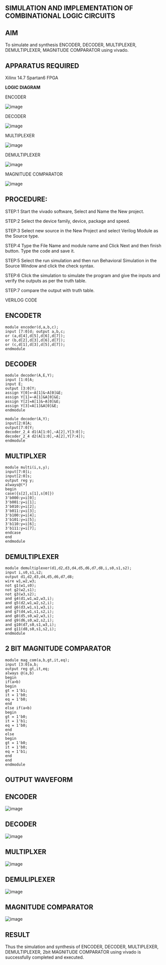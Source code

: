 ## SIMULATION AND IMPLEMENTATION OF COMBINATIONAL LOGIC CIRCUITS
## AIM
To simulate and synthesis ENCODER, DECODER, MULTIPLEXER, DEMULTIPLEXER, MAGNITUDE COMPARATOR using vivado.

## APPARATUS REQUIRED
Xilinx 14.7
Spartan6 FPGA

**LOGIC DIAGRAM**

ENCODER

![image](https://github.com/navaneethans/VLSI-LAB-EXP-2/assets/6987778/3cd1f95e-7531-4cad-9154-fdd397ac439e)


DECODER

![image](https://github.com/navaneethans/VLSI-LAB-EXP-2/assets/6987778/45a5e6cf-bbe0-4fd5-ac84-e5ad4477483b)


MULTIPLEXER

![image](https://github.com/navaneethans/VLSI-LAB-EXP-2/assets/6987778/427f75b2-8e67-44b9-ac45-a66651787436)


DEMULTIPLEXER

![image](https://github.com/navaneethans/VLSI-LAB-EXP-2/assets/6987778/1c45a7fc-08ac-4f76-87f2-c084e7150557)


MAGNITUDE COMPARATOR

![image](https://github.com/navaneethans/VLSI-LAB-EXP-2/assets/6987778/b2fe7a05-6bf7-4dcb-8f5d-28abbf7ea8c2)


  
## PROCEDURE:
STEP:1 Start the vivado software, Select and Name the New project.

STEP:2 Select the device family, device, package and speed.

STEP:3 Select new source in the New Project and select Verilog Module as the Source type.

STEP:4 Type the File Name and module name and Click Next and then finish button. Type the code and save it.

STEP:5 Select the run simulation and then run Behavioral Simulation in the Source Window and click the check syntax.

STEP:6 Click the simulation to simulate the program and give the inputs and verify the outputs as per the truth table.

STEP:7 compare the output with truth table.

VERILOG CODE
## ENCODETR
```
module encoder(d,a,b,c);
input [7:0]d; output a,b,c;
or (a,d[4],d[5],d[6],d[7]);
or (b,d[2],d[3],d[6],d[7]);
or (c,d[1],d[3],d[5],d[7]);
endmodule
```
## DECODER
```
module decoder(A,E,Y);
input [1:0]A;
input E;
output [3:0]Y;
assign Y[0]=~A[1]&~A[0]&E;
assign Y[1]=~A[1]&A[0]&E;
assign Y[2]=A[1]&~A[0]&E;
assign Y[3]=A[1]&A[0]&E;
endmodule

module decoder(A,Y);
input[2:0]A;
output[7:0]Y;
decoder_2_4 d1(A[1:0],~A[2],Y[3:0]);
decoder_2_4 d2(A[1:0],~A[2],Y[7:4]);
endmodule
```
## MULTIPLXER
```
module multi(i,s,y);
input[7:0]i;
input[2:0]s;
output reg y;
always@(*)
begin
case({s[2],s[1],s[0]})
3'b000:y=i[0];
3'b001:y=i[1];
3'b010:y=i[2];
3'b011:y=i[3];
3'b100:y=i[4];
3'b101:y=i[5];
3'b110:y=i[6];
3'b111:y=i[7];
endcase
end
endmodule
```
## DEMULTIPLEXER
```
module demultiplexer(d1,d2,d3,d4,d5,d6,d7,d8,i,s0,s1,s2);
input i,s0,s1,s2;
output d1,d2,d3,d4,d5,d6,d7,d8;
wire w1,w2,w3;
not g1(w1,s0);
not g2(w2,s1);
not g3(w3,s2);
and g4(d1,w1,w2,w3,i);
and g5(d2,w1,w2,s2,i);
and g6(d3,w1,s1,w3,i);
and g7(d4,w1,s1,s2,i);
and g8(d5,s0,w2,w3,i);
and g9(d6,s0,w2,s2,i);
and g10(d7,s0,s1,w3,i);
and g11(d8,s0,s1,s2,i);
endmodule
```
## 2 BIT MAGNITUDE COMPARATOR
```
module mag_com(a,b,gt,it,eq);
input [3:0]a,b;
output reg gt,it,eq;
always @(a,b)
begin
if(a>b)
begin
gt = 1'b1;
it = 1'b0;
eq = 1'b0;
end
else if(a<b)
begin
gt = 1'b0;
it = 1'b1;
eq = 1'b0;
end
else
begin
gt = 1'b0;
it = 1'b0;
eq = 1'b1;
end
end
endmodule
```
## OUTPUT WAVEFORM
## ENCODER

![image](https://github.com/subasri-123/VLSI-LAB-EXP-2/assets/166198549/3dbec6e0-1b43-4fb0-bce6-ca6281d4b980)

## DECODER

![image](https://github.com/subasri-123/VLSI-LAB-EXP-2/assets/166198549/02836e4a-b56b-427c-bda6-ba01e93a957e)

## MULTIPLXER

![image](https://github.com/subasri-123/VLSI-LAB-EXP-2/assets/166198549/d6fa251e-2e38-45fd-8c11-31aa9fd7df75)

## DEMULIPLEXER

![image](https://github.com/subasri-123/VLSI-LAB-EXP-2/assets/166198549/d25e8e6a-35fb-4bf1-b132-75398aba466b)
## MAGNITUDE COMPARATOR

![image](https://github.com/subasri-123/VLSI-LAB-EXP-2/assets/166198549/d734a305-2954-43f9-952f-9a23140ecff2)
 ## RESULT
Thus the simulation and synthesis of ENCODER, DECODER, MULTIPLEXER, DEMULTIPLEXER, 2bit MAGNITUDE COMPARATOR using vivado is successfully completed and executed.


